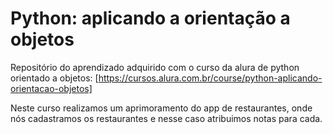 # Python: aplicando a orientação a objetos
Repositório do aprendizado adquirido com o curso da alura de python orientado a objetos: [https://cursos.alura.com.br/course/python-aplicando-orientacao-objetos]

Neste curso realizamos um aprimoramento do app de restaurantes, onde nós cadastramos os restaurantes e nesse caso atribuimos notas para cada.

